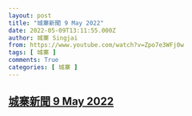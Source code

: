 ```yaml
---
layout: post
title: "城寨新聞 9 May 2022"
date: 2022-05-09T13:11:55.000Z
author: 城寨 Singjai
from: https://www.youtube.com/watch?v=Zpo7e3WFj0w
tags: [ 城寨 ]
comments: True
categories: [ 城寨 ]
---
```

<!--1652101915000-->
[城寨新聞 9 May 2022](https://www.youtube.com/watch?v=Zpo7e3WFj0w)
------

<div>

</div>
